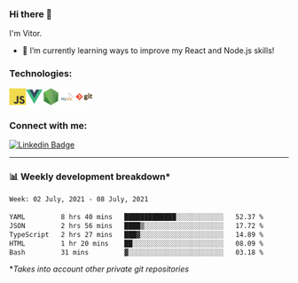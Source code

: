 ### Hi there 👋

I'm Vitor.

- 🌱 I’m currently learning ways to improve my React and Node.js skills!

### Technologies:
<img align="left" alt="Javascript" width="30px" src="https://raw.githubusercontent.com/github/explore/80688e429a7d4ef2fca1e82350fe8e3517d3494d/topics/javascript/javascript.png"/>
<img align="left" alt="VueJs" width="30px" src="https://raw.githubusercontent.com/github/explore/80688e429a7d4ef2fca1e82350fe8e3517d3494d/topics/vue/vue.png"/>
<img align="left" alt="Nodejs" width="30px" src="https://raw.githubusercontent.com/github/explore/80688e429a7d4ef2fca1e82350fe8e3517d3494d/topics/nodejs/nodejs.png" />
<img align="left" alt="Mysql" width="30px" src="https://raw.githubusercontent.com/github/explore/80688e429a7d4ef2fca1e82350fe8e3517d3494d/topics/mysql/mysql.png"/>
<img align="left" alt="Git" width="30px" src="https://raw.githubusercontent.com/github/explore/80688e429a7d4ef2fca1e82350fe8e3517d3494d/topics/git/git.png"/> 

<br /> <br />
### Connect with me:
[![Linkedin Badge](https://img.shields.io/badge/-LinkedIn-blue?style=flat-square&logo=Linkedin&logoColor=white&link=https://www.linkedin.com/in/felipefialho)](https://www.linkedin.com/in/vitorlc)

---

<!-- <p align="center"> <img src="https://komarev.com/ghpvc/?username=vitorlc&label=👀" alt="eitchtee" /> </p> -->
### :bar_chart: Weekly development breakdown*
<!--START_SECTION:waka-->
```text
Week: 02 July, 2021 - 08 July, 2021

YAML         8 hrs 40 mins   █████████████░░░░░░░░░░░░   52.37 % 
JSON         2 hrs 56 mins   ████▒░░░░░░░░░░░░░░░░░░░░   17.72 % 
TypeScript   2 hrs 27 mins   ███▓░░░░░░░░░░░░░░░░░░░░░   14.89 % 
HTML         1 hr 20 mins    ██░░░░░░░░░░░░░░░░░░░░░░░   08.09 % 
Bash         31 mins         ▓░░░░░░░░░░░░░░░░░░░░░░░░   03.18 % 
```
<!--END_SECTION:waka-->

**Takes into account other private git repositories*
